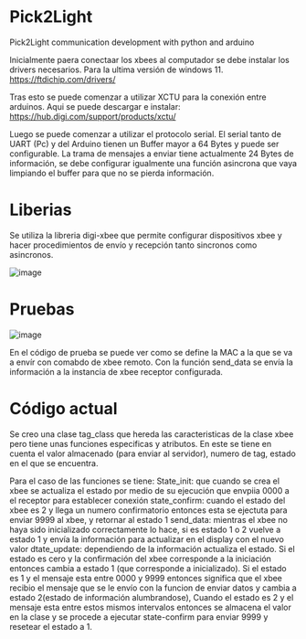 # Pick2Light
Pick2Light communication development with python and arduino

Inicialmente paera conectaar los xbees al computador se debe instalar los drivers necesarios. Para la ultima versión de windows 11.
https://ftdichip.com/drivers/

Tras esto se puede comenzar a utilizar XCTU para la conexión entre arduinos. Aqui se puede descargar e instalar:
https://hub.digi.com/support/products/xctu/

Luego se puede comenzar a utilizar el protocolo serial. El serial tanto de UART (Pc) y del Arduino tienen un Buffer mayor a 64 Bytes y puede ser configurable.
La trama de mensajes a enviar tiene actualmente 24 Bytes de información, se debe configurar igualmente una función asincrona que vaya limpiando el buffer para que no se pierda información.

# Liberias
Se utiliza la libreria digi-xbee que permite configurar dispositivos xbee y hacer procedimientos de envío y recepción tanto sincronos como asincronos.

![image](https://user-images.githubusercontent.com/26825857/159137987-960b7cd8-227f-4801-98d5-3c7496b419e4.png)

# Pruebas
![image](https://user-images.githubusercontent.com/26825857/159138019-b44932cb-afd8-4037-a275-cf3338cf9c77.png)

En el código de prueba se puede ver como se define la MAC a la que se va a envír con comabdo de xbee remoto. Con la función send_data se envía la información a la instancia de xbee receptor configurada.

# Código actual
Se creo una clase tag_class que hereda las caracteristicas de la clase xbee pero tiene unas funciones especificas y atributos. En este se tiene en cuenta el valor almacenado (para enviar al servidor), numero de tag, estado en el que se encuentra.

Para el caso de las funciones se tiene:
  State_init: que cuando se crea el xbee se actualiza el estado por medio de su ejecución que envpiia 0000 a el receptor para establecer conexión
  state_confirm: cuando el estado del xbee es 2 y llega un numero confirmatorio entonces esta se ejectuta para enviar 9999 al xbee, y retornar al estado 1
  send_data: mientras el xbee no haya sido inicializado correctamente lo hace, si es estado 1 o 2 vuelve a estado 1 y envía la información para actualizar en el display con el nuevo valor
  dtate_update: dependiendo de la información actualiza el estado. Si el estado es cero y la confirmación del xbee corresponde a la iniciación entonces cambia a estado 1 (que corresponde a inicializado). Si el estado es 1 y el mensaje esta entre 0000 y 9999 entonces significa que el xbee recibio el mensaje que se le envío con la funcion de enviar datos y cambia a estado 2(estado de información alumbrandose), Cuando el estado es 2 y el mensaje esta entre estos mismos intervalos entonces se almacena el valor en la clase y se procede a ejecutar state-confirm para enviar 9999 y resetear el estado a 1.
